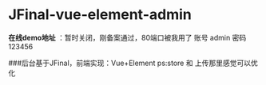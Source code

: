 # JFinal-vue-element-admin

 **在线demo地址** ：暂时关闭，刚备案通过，80端口被我用了
账号 admin 密码 123456

###后台基于JFinal，前端实现：Vue+Element
ps:store 和 上传那里感觉可以优化







